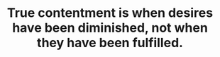 ---
title: True contentment is when desires have been diminished, not when they have been fulfilled.
tags: daoism slowness
---